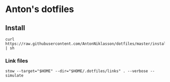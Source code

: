 # Anton's dotfiles

## Install

```
curl https://raw.githubusercontent.com/AntonNiklasson/dotfiles/master/install.sh | sh
```

### Link files

```
stow --target="$HOME" --dir="$HOME/.dotfiles/links" . --verbose --simulate
```
